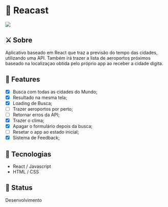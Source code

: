 # 🚀 Reacast
<span align="center">
    <img src="https://i.imgur.com/jxKmmsW.png">
</span>

## ⚔️ Sobre 
Aplicativo baseado em React que traz a previsão do tempo das cidades, utilizando uma API. Também irá trazer a lista de aeroportos próximos baseado na localizaçao obtida pelo próprio app ao receber a cidade digita. 

## 🧪 Features

- [x] Busca com todas as cidades do Mundo; 
- [x] Resultado na mesma tela; 
- [x] Loading de Busca; 
- [ ] Trazer aeroportos por perto; 
- [ ] Retornar erros da API;
- [x] Trazer o clima;
- [x] Apagar o formulário depois da busca;
- [ ] Resetar o app ao estado inicial;
- [x] Sistema de Feedback;

## 🔨 Tecnologias

- React / Javascript
- HTML / CSS

## 📌 Status

Desenvolvimento
